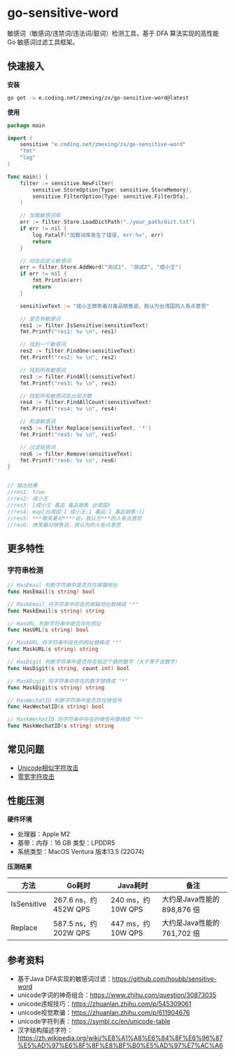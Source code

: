 # go-sensitive-word

敏感词（敏感词/违禁词/违法词/脏词）检测工具，基于 DFA 算法实现的高性能 Go 敏感词过滤工具框架。

## 快速接入

**安装**
```bash
go get -u e.coding.net/zmexing/zx/go-sensitive-word@latest
```

**使用**
```go
package main

import (
	sensitive "e.coding.net/zmexing/zx/go-sensitive-word"
	"fmt"
	"log"
)

func main() {
	filter := sensitive.NewFilter(
		sensitive.StoreOption{Type: sensitive.StoreMemory},
		sensitive.FilterOption{Type: sensitive.FilterDfa},
	)

	// 加载敏感词库
	err := filter.Store.LoadDictPath("./your_path/dict.txt")
	if err != nil {
		log.Fatalf("加载词库发生了错误, err:%v", err)
		return
	}

	// 动态自定义敏感词
	err = filter.Store.AddWord("测试1", "测试2", "成小王")
	if err != nil {
		fmt.Println(err)
		return
	}

	sensitiveText := "成小王微笑着对毒品销售说，我认为台湾国的人有点意思"

	// 是否有敏感词
	res1 := filter.IsSensitive(sensitiveText)
	fmt.Printf("res1: %v \n", res1)

	// 找到一个敏感词
	res2 := filter.FindOne(sensitiveText)
	fmt.Printf("res2: %v \n", res2)

	// 找到所有敏感词
	res3 := filter.FindAll(sensitiveText)
	fmt.Printf("res3: %v \n", res3)

	// 找到所有敏感词及出现次数
	res4 := filter.FindAllCount(sensitiveText)
	fmt.Printf("res4: %v \n", res4)

	// 和谐敏感词
	res5 := filter.Replace(sensitiveText, '*')
	fmt.Printf("res5: %v \n", res5)

	// 过滤铭感词
	res6 := filter.Remove(sensitiveText)
	fmt.Printf("res6: %v \n", res6)
}


// 输出结果
//res1: true
//res2: 成小王
//res3: [成小王 毒品 毒品销售 台湾国]
//res4: map[台湾国:1 成小王:1 毒品:1 毒品销售:1]
//res5: ***微笑着对****说，我认为***的人有点意思
//res6: 微笑着对销售说，我认为的人有点意思 
```

## 更多特性

### 字符串检测

```go
// HasEmail 判断字符串中是否存在邮箱地址
func HasEmail(s string) bool

// MaskEmail 将字符串中存在的邮箱地址替换成 "*"
func MaskEmail(s string) string

// HasURL 判断字符串中是否存在网址
func HasURL(s string) bool

// MaskURL 将字符串中存在的网址替换成 "*"
func MaskURL(s string) string

// HasDigit 判断字符串中是否存在指定个数的数字（大于等于该数字）
func HasDigit(s string, count int) bool

// MaskDigit 将字符串中存在的数字替换成 "*"
func MaskDigit(s string) string

// HasWechatID 判断字符串中是否存在微信号
func HasWechatID(s string) bool

// MaskWechatID 将字符串中存在的微信号替换成 "*"
func MaskWechatID(s string) string
```

## 常见问题

- [Unicode相似字符攻击](./docs/unicode.md)
- [零宽字符攻击](docs/zero-width.md)

## 性能压测

**硬件环境**
- 处理器：Apple M2
- 基带：内存：16 GB 类型：LPDDR5
- 系统类型：MacOS Ventura 版本13.5 (22G74)

**压测结果**

| 方法 | Go耗时                | Java耗时           | 备注                   |
|---|---------------------|------------------|----------------------|
| IsSensitive  | 267.6 ns，约 452W QPS | 240 ms，约 10W QPS | 大约是Java性能的 898,876 倍 |
| Replace | 587.5 ns，约 202W QPS | 447 ms，约 10W QPS | 大约是Java性能的 761,702 倍 |

## 参考资料
- 基于Java DFA实现的敏感词过滤：https://github.com/houbb/sensitive-word
- unicode字词的神奇组合：https://www.zhihu.com/question/30873035
- unicode违规技巧：https://zhuanlan.zhihu.com/p/545309061
- unicode视觉欺骗：https://zhuanlan.zhihu.com/p/611904676
- unicode字符列表：https://symbl.cc/en/unicode-table
- 汉字结构描述字符：https://zh.wikipedia.org/wiki/%E8%A1%A8%E6%84%8F%E6%96%87%E5%AD%97%E6%8F%8F%E8%BF%B0%E5%AD%97%E7%AC%A6